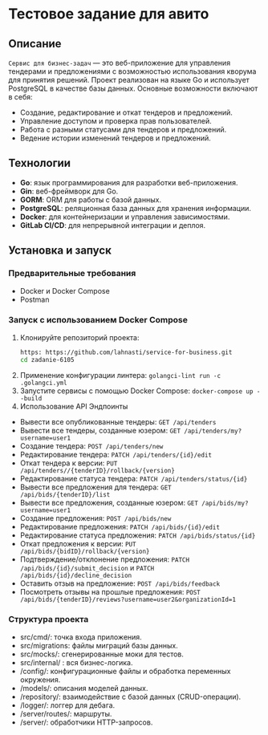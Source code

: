 # Тестовое задание для авито

## Описание
`Сервис для бизнес-задач` — это веб-приложение для управления тендерами и предложениями с возможностью использования кворума для принятия решений. Проект реализован на языке Go и использует PostgreSQL в качестве базы данных. Основные возможности включают в себя:

- Создание, редактирование и откат тендеров и предложений.
- Управление доступом и проверка прав пользователей.
- Работа с разными статусами для тендеров и предложений.
- Ведение истории изменений тендеров и предложений.

## Технологии
- **Go**: язык программирования для разработки веб-приложения.
- **Gin**: веб-фреймворк для Go.
- **GORM**: ORM для работы с базой данных.
- **PostgreSQL**: реляционная база данных для хранения информации.
- **Docker**: для контейнеризации и управления зависимостями.
- **GitLab CI/CD**: для непрерывной интеграции и деплоя.

## Установка и запуск
### Предварительные требования
- Docker и Docker Compose
- Postman
  
### Запуск с использованием Docker Compose
1. Клонируйте репозиторий проекта:
   ```bash
   https: https://github.com/lahnasti/service-for-business.git
   cd zadanie-6105
2. Применение конфигурации линтера: `golangci-lint run -c .golangci.yml `
3. Запустите сервисы с помощью Docker Compose:
`docker-compose up --build`
4. Использование
API Эндпоинты
- Вывести все опубликованные тендеры: `GET /api/tenders`
- Вывести все тендеры, созданные юзером: `GET /api/tenders/my?username=user1`
- Создание тендера: `POST /api/tenders/new`
- Редактирование тендера: `PATCH /api/tenders/{id}/edit`
- Откат тендера к версии: `PUT /api/tenders//{tenderID}/rollback/{version}`
- Редактирование статуса тендера: `PATCH /api/tenders/status/{id}`
- Вывести все предложения для тендера: `GET /api/bids/{tenderID}/list`
- Вывести все предложения, созданные юзером: `GET /api/bids/my?username=user1`
- Создание предложения: `POST /api/bids/new`
- Редактирование предложения: `PATCH /api/bids/{id}/edit`
- Редактирование статуса предложения: `PATCH /api/bids/status/{id}`
- Откат предложения к версии: `PUT /api/bids/{bidID}/rollback/{version}`
- Подтверждение/отклонение предложения: `PATCH /api/bids/{id}/submit_decision` и `PATCH /api/bids/{id}/decline_decision`
- Оставить отзыв на предложение: `POST /api/bids/feedback`
- Посмотреть отзывы на прошлые предложения: `POST /api/bids/{tenderID}/reviews?username=user2&organizationId=1`

### Структура проекта
- src/cmd/: точка входа приложения.
- src/migrations: файлы миграций базы данных.
- src/mocks/: сгенерированные моки для тестов.
- src/internal/ : вся бизнес-логика.
- /config/: конфигурационные файлы и обработка переменных окружения.
- /models/: описания моделей данных.
- /repository/: взаимодействие с базой данных (CRUD-операции).
- /logger/: логгер для дебага.
- /server/routes/: маршруты.
- /server/: обработчики HTTP-запросов.

